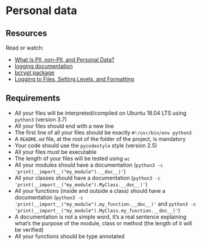 # Personal data

## Resources

Read or watch:

   * [What Is PII, non-PII, and Personal Data?](https://piwik.pro/blog/what-is-pii-personal-data/)
   * [logging documentation](https://docs.python.org/3/library/logging.html)
   * [bcrypt package](https://github.com/pyca/bcrypt/)
   * [Logging to Files, Setting Levels, and Formatting](https://www.youtube.com/watch?v=-ARI4Cz-awo)

## Requirements

   * All your files will be interpreted/compiled on Ubuntu 18.04 LTS using `python3` (version 3.7)
   * All your files should end with a new line
   * The first line of all your files should be exactly `#!/usr/bin/env python3`
   * A `README.md` file, at the root of the folder of the project, is mandatory
   * Your code should use the `pycodestyle` style (version 2.5)
   * All your files must be executable
   * The length of your files will be tested using `wc`
   * All your modules should have a documentation (`python3 -c 'print(__import__("my_module").__doc__)'`)
   * All your classes should have a documentation (`python3 -c 'print(__import__("my_module").MyClass.__doc__)'`)
   * All your functions (inside and outside a class) should have a documentation (`python3 -c 'print(__import__("my_module").my_function.__doc__)'` and `python3 -c 'print(__import__("my_module").MyClass.my_function.__doc__)'`)
   * A documentation is not a simple word, it’s a real sentence explaining what’s the purpose of the module, class or method (the length of it will be verified)
   * All your functions should be type annotated
